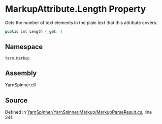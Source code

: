 <!-- This file was generated by a tool. Do not edit this file by hand. -->

# MarkupAttribute.Length Property

Gets the number of text elements in the plain
text that this attribute covers.


```csharp
public int Length { get; }
```



## Namespace
[`Yarn.Markup`](/api/csharp/yarn.markup/README.md)

## Assembly
YarnSpinner.dll

## Source
Defined in [YarnSpinner/YarnSpinner.Markup/MarkupParseResult.cs](https://github.com/YarnSpinnerTool/YarnSpinner//blob/develop/YarnSpinner/YarnSpinner.Markup/MarkupParseResult.cs#L341), line 341.
